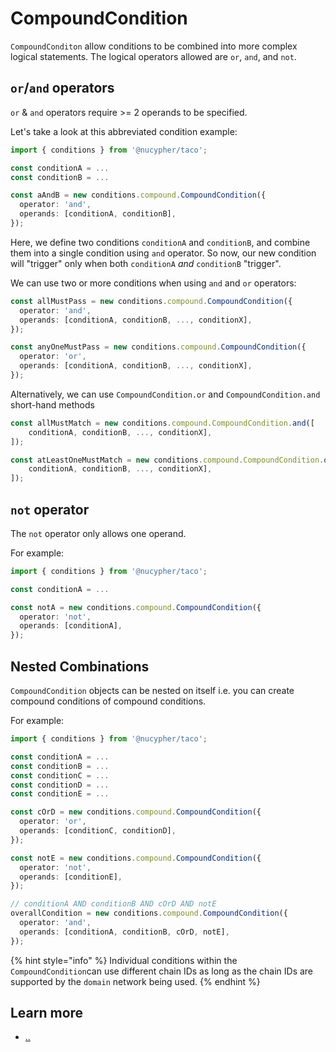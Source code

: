 # CompoundCondition

`CompoundConditon` allow conditions to be combined into more complex logical statements. The logical operators allowed are `or`, `and`, and `not`.

## `or`/`and` operators

`or` & `and` operators require >= 2 operands to be specified.

Let's take a look at this abbreviated condition example:

```typescript
import { conditions } from '@nucypher/taco';

const conditionA = ...
const conditionB = ...

const aAndB = new conditions.compound.CompoundCondition({
  operator: 'and',
  operands: [conditionA, conditionB],
});
```

Here, we define two conditions `conditionA` and `conditionB`, and combine them into a single condition using `and` operator. So now, our new condition will "trigger" only when both `conditionA` _and_ `conditionB` "trigger".

We can use two or more  conditions when using `and` and `or` operators:

```typescript
const allMustPass = new conditions.compound.CompoundCondition({
  operator: 'and',
  operands: [conditionA, conditionB, ..., conditionX],
});

const anyOneMustPass = new conditions.compound.CompoundCondition({
  operator: 'or',
  operands: [conditionA, conditionB, ..., conditionX],
});

```

Alternatively, we can use `CompoundCondition.or` and `CompoundCondition.and` short-hand methods

```typescript
const allMustMatch = new conditions.compound.CompoundCondition.and([
    conditionA, conditionB, ..., conditionX],
]);

const atLeastOneMustMatch = new conditions.compound.CompoundCondition.or([
    conditionA, conditionB, ..., conditionX],
]);
```

## `not` operator

The `not` operator only allows one operand.

For example:

```typescript
import { conditions } from '@nucypher/taco';

const conditionA = ...

const notA = new conditions.compound.CompoundCondition({
  operator: 'not',
  operands: [conditionA],
});
```

## Nested Combinations

`CompoundCondition` objects can be nested on itself i.e. you can create compound conditions of compound conditions.

For example:

```typescript
import { conditions } from '@nucypher/taco';

const conditionA = ...
const conditionB = ...
const conditionC = ...
const conditionD = ...
const conditionE = ...

const cOrD = new conditions.compound.CompoundCondition({
  operator: 'or',
  operands: [conditionC, conditionD],
});

const notE = new conditions.compound.CompoundCondition({
  operator: 'not',
  operands: [conditionE],
});

// conditionA AND conditionB AND cOrD AND notE
overallCondition = new conditions.compound.CompoundCondition({
  operator: 'and',
  operands: [conditionA, conditionB, cOrD, notE],
});
```

{% hint style="info" %}
Individual conditions within the `CompoundCondition`can use different chain IDs as long as the chain IDs are supported by the `domain` network being used.
{% endhint %}

## Learn more&#x20;

* [..](../../ "mention")
